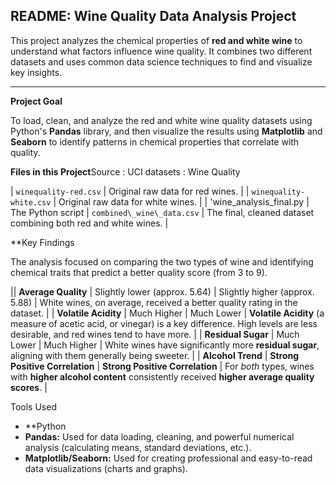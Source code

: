 ## README: Wine Quality Data Analysis Project 

This project analyzes the chemical properties of **red and white wine** to understand what factors influence wine quality. It combines two different datasets and uses common data science techniques to find and visualize key insights.

***

**Project Goal**

To load, clean, and analyze the red and white wine quality datasets using Python's **Pandas** library, and then visualize the results using **Matplotlib** and **Seaborn** to identify patterns in chemical properties that correlate with quality.


**Files in this Project**Source : UCI datasets : Wine Quality

| `winequality-red.csv` | Original raw data for red wines. |
| `winequality-white.csv` | Original raw data for white wines. |
| 'wine_analysis_final.py | The Python script
| `combined\_wine\_data.csv` | The final, cleaned dataset combining both red and white wines. |


**Key Findings 

The analysis focused on comparing the two types of wine and identifying chemical traits that predict a better quality score (from 3 to 9).

|| **Average Quality** | Slightly lower (approx. 5.64) | Slightly higher (approx. 5.88) | White wines, on average, received a better quality rating in the dataset. |
| **Volatile Acidity** | Much Higher | Much Lower | **Volatile Acidity** (a measure of acetic acid, or vinegar) is a key difference. High levels are less desirable, and red wines tend to have more. |
| **Residual Sugar** | Much Lower | Much Higher | White wines have significantly more **residual sugar**, aligning with them generally being sweeter. |
| **Alcohol Trend** | **Strong Positive Correlation** | **Strong Positive Correlation** | For *both* types, wines with **higher alcohol content** consistently received **higher average quality scores**. |


Tools Used

* **Python
* **Pandas:** Used for data loading, cleaning, and powerful numerical analysis (calculating means, standard deviations, etc.).
* **Matplotlib/Seaborn:** Used for creating professional and easy-to-read data visualizations (charts and graphs).
